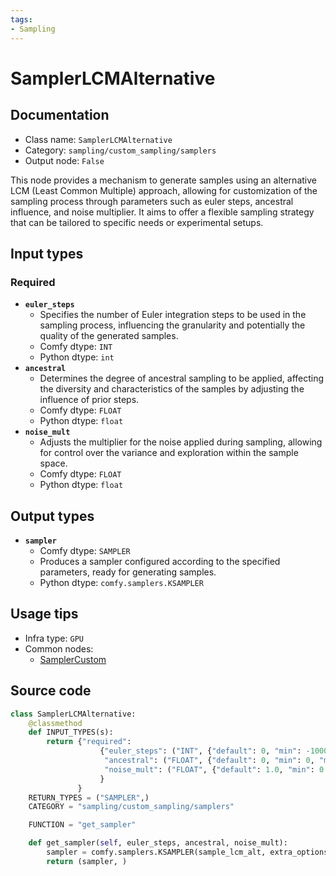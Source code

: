 ```yaml
---
tags:
- Sampling
---
```


# SamplerLCMAlternative
## Documentation
- Class name: `SamplerLCMAlternative`
- Category: `sampling/custom_sampling/samplers`
- Output node: `False`

This node provides a mechanism to generate samples using an alternative LCM (Least Common Multiple) approach, allowing for customization of the sampling process through parameters such as euler steps, ancestral influence, and noise multiplier. It aims to offer a flexible sampling strategy that can be tailored to specific needs or experimental setups.
## Input types
### Required
- **`euler_steps`**
    - Specifies the number of Euler integration steps to be used in the sampling process, influencing the granularity and potentially the quality of the generated samples.
    - Comfy dtype: `INT`
    - Python dtype: `int`
- **`ancestral`**
    - Determines the degree of ancestral sampling to be applied, affecting the diversity and characteristics of the samples by adjusting the influence of prior steps.
    - Comfy dtype: `FLOAT`
    - Python dtype: `float`
- **`noise_mult`**
    - Adjusts the multiplier for the noise applied during sampling, allowing for control over the variance and exploration within the sample space.
    - Comfy dtype: `FLOAT`
    - Python dtype: `float`
## Output types
- **`sampler`**
    - Comfy dtype: `SAMPLER`
    - Produces a sampler configured according to the specified parameters, ready for generating samples.
    - Python dtype: `comfy.samplers.KSAMPLER`
## Usage tips
- Infra type: `GPU`
- Common nodes:
    - [SamplerCustom](../../Comfy/Nodes/SamplerCustom.md)



## Source code
```python
class SamplerLCMAlternative:
    @classmethod
    def INPUT_TYPES(s):
        return {"required":
                    {"euler_steps": ("INT", {"default": 0, "min": -10000, "max": 10000}),
                     "ancestral": ("FLOAT", {"default": 0, "min": 0, "max": 1.0, "step": 0.01, "round": False}),
                     "noise_mult": ("FLOAT", {"default": 1.0, "min": 0.0, "max": 2.0, "step": 0.001, "round": False}),
                    }
               }
    RETURN_TYPES = ("SAMPLER",)
    CATEGORY = "sampling/custom_sampling/samplers"

    FUNCTION = "get_sampler"

    def get_sampler(self, euler_steps, ancestral, noise_mult):
        sampler = comfy.samplers.KSAMPLER(sample_lcm_alt, extra_options={"euler_steps": euler_steps, "noise_mult": noise_mult, "ancestral": ancestral})
        return (sampler, )

```
